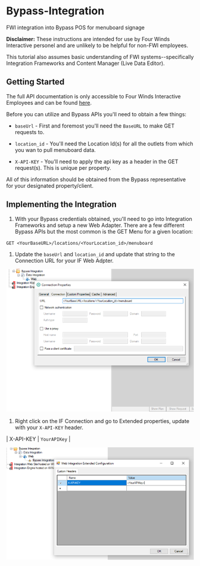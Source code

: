 # Bypass-Integration
 FWI integration into Bypass POS for menuboard signage

**Disclaimer:** These instructions are intended for use by Four Winds Interactive personel and are unlikely to be helpful for non-FWI employees.  

This tutorial also assumes basic understanding of FWI systems--specifically Integration Frameworks and Content Manager (Live Data Editor).

## Getting Started

The full API documentation is only accessible to Four Winds Interactive Employees and can be found [here](https://fourwindsinteractivehq-my.sharepoint.com/:u:/g/personal/will_karges_fourwindsinteractive_com/Ee7Tov4h0IlFpikTidP4UWUBiB4ITTSOEaC-13saXq4YDg?e=pP7Q9R).

Before you can utilize and Bypass APIs you'll need to obtain a few things:


* `baseUrl` - First and foremost you'll need the `BaseURL` to make GET requests to.

* `location_id` - You'll need the Location Id(s) for all the outlets from which you wan to pull menuboard data.

* `X-API-KEY` - You'll need to apply the api key as a header in the GET request(s).  This is unique per property.

All of this information should be obtained from the Bypass representative for your designated property/client.

## Implementing the Integration

1. With your Bypass credentials obtained, you'll need to go into Integration Frameworks and setup a new Web Adapter.  There are a few different Bypass APIs but the most common is the GET Menu for a given location:

```
GET <YourBaseURL>/locations/<YourLocation_id>/menuboard
```

1. Update the `baseUrl` and `location_id` and update that string to the Connection URL for your IF Web Adpter.

![connection.png](images/connection.png)

1. Right click on the IF Connection and go to Extended properties, update with your `X-API-KEY` header.

| X-API-KEY | `YourAPIKey` |

![header.png](images/header.png)
